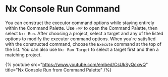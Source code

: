 # Nx Console Run Command

You can construct the executor command options while staying entirely within the Command Palette. Use `⇧⌘P` to open the Command Palette, then select `Nx: Run`. After choosing a project, select a target and any of the listed options to modify the executor command options. When you're satisfied with the constructed command, choose the `Execute` command at the top of the list.
You can also use `Nx: Run Target` to select a target first and then a matching project.

{% youtube
src="https://www.youtube.com/embed/CsUkSyQcxwQ"
title="Nx Console Run from Command Palette"
/%}
